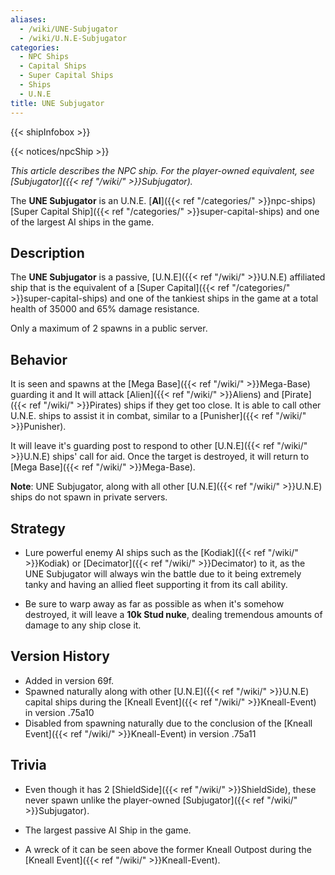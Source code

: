 ```yaml
---
aliases:
  - /wiki/UNE-Subjugator
  - /wiki/U.N.E-Subjugator
categories:
  - NPC Ships
  - Capital Ships
  - Super Capital Ships
  - Ships
  - U.N.E
title: UNE Subjugator
---
```


{{< shipInfobox >}}

{{< notices/npcShip >}}

_This article describes the NPC ship. For the player-owned equivalent, see [Subjugator]({{< ref "/wiki/" >}}Subjugator)._

The **UNE Subjugator** is an U.N.E. [**AI**]({{< ref "/categories/" >}}npc-ships) [Super Capital Ship]({{< ref "/categories/" >}}super-capital-ships) and one of the largest AI ships in the game.

## Description

The **UNE Subjugator** is a passive, [U.N.E]({{< ref "/wiki/" >}}U.N.E) affiliated ship that is the equivalent of a [Super Capital]({{< ref "/categories/" >}}super-capital-ships) and one of the tankiest ships in the game at a total health of 35000 and 65% damage resistance.

Only a maximum of 2 spawns in a public server.

## Behavior

It is seen and spawns at the [Mega Base]({{< ref "/wiki/" >}}Mega-Base) guarding it and It will attack [Alien]({{< ref "/wiki/" >}}Aliens) and [Pirate]({{< ref "/wiki/" >}}Pirates) ships if they get too close. It is able to call other U.N.E. ships to assist it in combat, similar to a [Punisher]({{< ref "/wiki/" >}}Punisher).

It will leave it's guarding post to respond to other [U.N.E]({{< ref "/wiki/" >}}U.N.E) ships' call for aid. Once the target is destroyed, it will return to [Mega Base]({{< ref "/wiki/" >}}Mega-Base).

**Note**: UNE Subjugator, along with all other [U.N.E]({{< ref "/wiki/" >}}U.N.E) ships do not spawn in private servers.

## Strategy

- Lure powerful enemy AI ships such as the [Kodiak]({{< ref "/wiki/" >}}Kodiak) or [Decimator]({{< ref "/wiki/" >}}Decimator) to it, as the UNE Subjugator will always win the battle due to it being extremely tanky and having an allied fleet supporting it from its call ability.

<!-- -->

- Be sure to warp away as far as possible as when it's somehow destroyed, it will leave a **10k Stud nuke**, dealing tremendous amounts of damage to any ship close it.

## Version History

- Added in version 69f.
- Spawned naturally along with other [U.N.E]({{< ref "/wiki/" >}}U.N.E) capital ships during the [Kneall Event]({{< ref "/wiki/" >}}Kneall-Event) in version .75a10
- Disabled from spawning naturally due to the conclusion of the [Kneall Event]({{< ref "/wiki/" >}}Kneall-Event) in version .75a11

## Trivia

- Even though it has 2 [ShieldSide]({{< ref "/wiki/" >}}ShieldSide), these never spawn unlike the player-owned [Subjugator]({{< ref "/wiki/" >}}Subjugator).

<!-- -->

- The largest passive AI Ship in the game.

<!-- -->

- A wreck of it can be seen above the former Kneall Outpost during the [Kneall Event]({{< ref "/wiki/" >}}Kneall-Event).